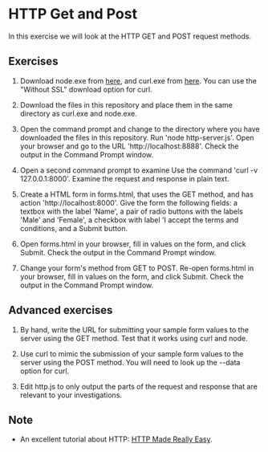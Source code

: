 # HTTP Get and Post
In this exercise we will look at the HTTP GET and POST request methods.

## Exercises
1. Download node.exe from [here](https://nodejs.org/dist/latest/win-x64/), and curl.exe from [here](http://www.paehl.com/open_source/?CURL_7.44.0). You can use the "Without SSL" download option for curl.

1. Download the files in this repository and place them in the same directory as curl.exe and node.exe.

1. Open the command prompt and change to the directory where you have downloaded the files in this repository. Run 'node http-server.js'. Open your browser and go to the URL 'http://localhost:8888'. Check the output in the Command Prompt window.

1. Open a second command prompt to examine Use the command 'curl -v 127.0.0.1:8000'. Examine the request and response in plain text.

1. Create a HTML form in forms.html, that uses the GET method, and has action 'http://localhost:8000'. Give the form the following fields: a textbox with the label 'Name', a pair of radio buttons with the labels 'Male' and 'Female', a checkbox with label 'I accept the terms and conditions, and a Submit button.

1. Open forms.html in your browser, fill in values on the form, and click Submit. Check the output in the Command Prompt window.

1. Change your form's method from GET to POST. Re-open forms.html in your browser, fill in values on the form, and click Submit. Check the output in the Command Prompt window.

## Advanced exercises
1. By hand, write the URL for submitting your sample form values to the server using the GET method. Test that it works using curl and node.

1. Use curl to mimic the submission of your sample form values to the server using the POST method. You will need to look up the --data option for curl.

1. Edit http.js to only output the parts of the request and response that are relevant to your investigations. 

## Note
- An excellent tutorial about HTTP: [HTTP Made Really Easy](https://www.jmarshall.com/easy/http/).
